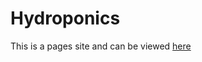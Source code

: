 # Hydroponics

This is a pages site and can be viewed [here](https://crimsonknave.github.io/hydroponics)
